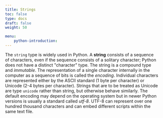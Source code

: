 ```yaml
---
title: Strings
toc: false
type: docs
draft: false
weight: 50

menu:
    python-introduction:
---
```


The `string` type is widely used in Python.  A __string__ consists of a sequence of characters, even if the sequence consists of a solitary character; Python does not have a distinct "character" type.  The string is a compound type and _immutable_.  The representation of a single character internally in the computer as a sequence of bits is called the _encoding_.  Individual characters are represented either by the ASCII standard (1 byte per character) or Unicode (2-4 bytes per character).  Strings that are to be treated as Unicode are type `unicode` rather than string, but otherwise behave similarly.  The default encoding may depend on the operating system but in newer Python versions is usually a standard called _utf-8_.  UTF-8 can represent over one hundred thousand characters and can embed different scripts within the same text file.
